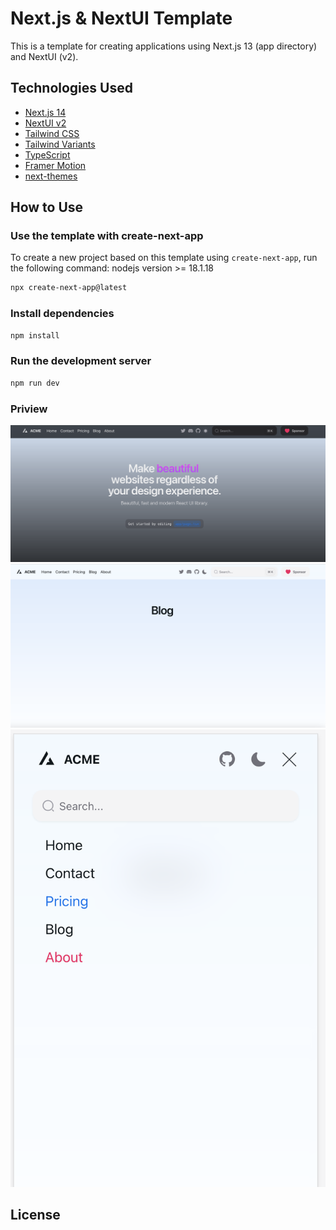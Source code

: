 # Next.js & NextUI Template

This is a template for creating applications using Next.js 13 (app directory) and NextUI (v2).

## Technologies Used

- [Next.js 14](https://nextjs.org/docs/getting-started)
- [NextUI v2](https://nextui.org/)
- [Tailwind CSS](https://tailwindcss.com/)
- [Tailwind Variants](https://tailwind-variants.org)
- [TypeScript](https://www.typescriptlang.org/)
- [Framer Motion](https://www.framer.com/motion/)
- [next-themes](https://github.com/pacocoursey/next-themes)

## How to Use


### Use the template with create-next-app

To create a new project based on this template using `create-next-app`, run the following command:
nodejs version >= 18.1.18
```bash
npx create-next-app@latest
```

### Install dependencies

```bash
npm install
```

### Run the development server

```bash
npm run dev
```


### Priview
![alt text](image.png)
![alt text](image-1.png)
![alt text](image-2.png)
## License
